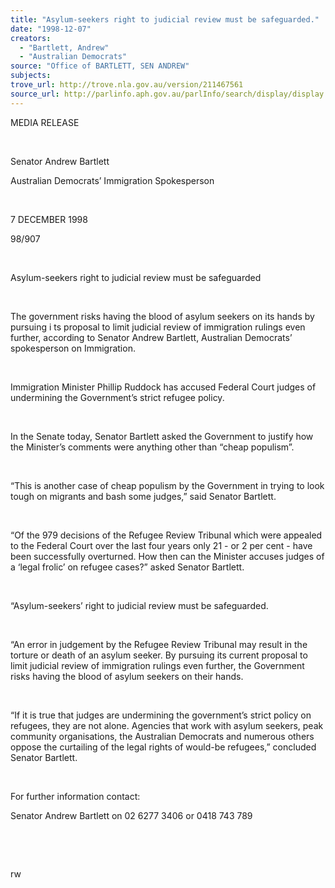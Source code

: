 ```yaml
---
title: "Asylum-seekers right to judicial review must be safeguarded."
date: "1998-12-07"
creators:
  - "Bartlett, Andrew"
  - "Australian Democrats"
source: "Office of BARTLETT, SEN ANDREW"
subjects:
trove_url: http://trove.nla.gov.au/version/211467561
source_url: http://parlinfo.aph.gov.au/parlInfo/search/display/display.w3p;query=Id%3A%22media/pressrel/5P006%22
---
```


   

  MEDIA RELEASE

  

  Senator Andrew Bartlett

  Australian Democrats’ Immigration Spokesperson

  

 7 DECEMBER 1998

 98/907

  

  Asylum-seekers right to judicial review must 
be safeguarded

  

  The government risks having the blood of asylum seekers on its hands 
by pursuing i ts proposal to limit judicial review of immigration 
rulings even further, according to Senator Andrew Bartlett, Australian 
Democrats’ spokesperson on Immigration.

  

 Immigration Minister Phillip Ruddock has accused Federal 
Court judges of undermining the Government’s strict refugee policy.

  

 In the Senate today, Senator Bartlett asked the Government 
to justify how the Minister’s comments were anything other than “cheap 
populism”.

  

 “This is another case of cheap populism by the Government 
in trying to look tough on migrants and bash some judges,” said Senator 
Bartlett.

  

 “Of the 979 decisions of the Refugee Review Tribunal 
which were appealed to the Federal Court over the last four years only 
21 - or 2 per cent - have been successfully overturned. How then can 
the Minister accuses judges of a ‘legal frolic’ on refugee cases?” 
asked Senator Bartlett.

  

 “Asylum-seekers’ right to judicial review must 
be safeguarded.

  

 “An error in judgement by the Refugee Review Tribunal 
may result in the torture or death of an asylum seeker. By pursuing 
its current proposal to limit judicial review of immigration rulings 
even further, the Government risks having the blood of asylum seekers 
on their hands.

  

 “If it is true that judges are undermining the government’s 
strict policy on refugees, they are not alone. Agencies that work with 
asylum seekers, peak community organisations, the Australian Democrats 
and numerous others oppose the curtailing of the legal rights of would-be 
refugees,” concluded Senator Bartlett.

  

 For further information contact:

 Senator Andrew Bartlett on 02 6277 3406 or 0418 743 
789

  

  

  rw

